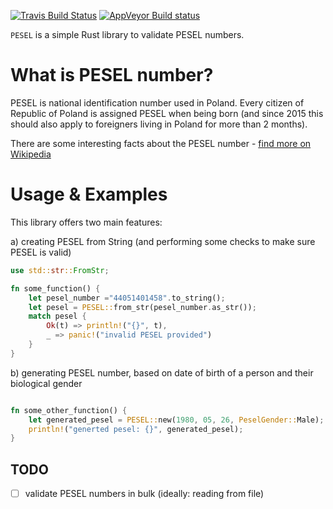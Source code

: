 [![Travis Build Status](https://travis-ci.org/MaciekTalaska/pesel.svg?branch=master)](https://travis-ci.org/MaciekTalaska/pesel)
[![AppVeyor Build status](https://ci.appveyor.com/api/projects/status/cjp41x6e7p3xamth?svg=true)](https://ci.appveyor.com/project/MaciekTalaska/pesel)

`PESEL` is a simple Rust library to validate PESEL numbers.


What is PESEL number?
=====

PESEL is national identification number used in Poland. Every citizen of Republic of Poland is assigned PESEL when being born (and since 2015 this should also apply to foreigners living in Poland for more than 2 months). 

There are some interesting facts about the PESEL number - [find more on Wikipedia](https://en.wikipedia.org/wiki/PESEL)

Usage & Examples
=====

This library offers two main features:

a) creating PESEL from String (and performing some checks to make sure PESEL is valid)

```rust
use std::str::FromStr;

fn some_function() {
    let pesel_number ="44051401458".to_string();
    let pesel = PESEL::from_str(pesel_number.as_str());
    match pesel {
        Ok(t) => println!("{}", t),
        _ => panic!("invalid PESEL provided")
    }
}
```

b) generating PESEL number, based on date of birth of a person and their biological gender

```rust

fn some_other_function() {
    let generated_pesel = PESEL::new(1980, 05, 26, PeselGender::Male);
    println!("generted pesel: {}", generated_pesel);
}
```


TODO
----

 - [ ] validate PESEL numbers in bulk (ideally: reading from file)

